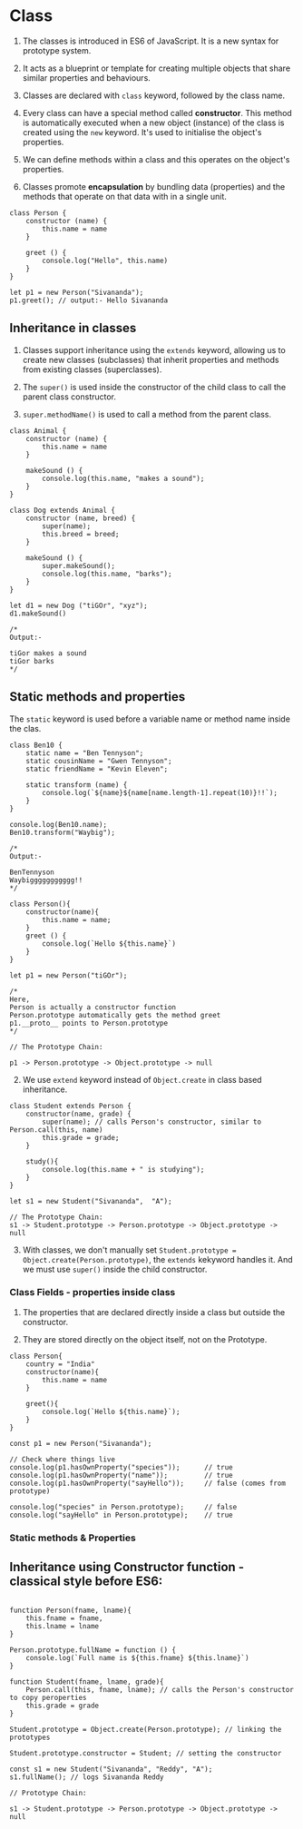 # Class

1. The classes is introduced in ES6 of JavaScript. It is a new syntax for prototype system.

2. It acts as a blueprint or template for creating multiple objects that share similar properties and behaviours.

3. Classes are declared with `class` keyword, followed by the class name.

4. Every class can have a special method called __constructor__. This method is automatically executed when a new object (instance) of the class is created using the `new` keyword. It's used to initialise the object's properties.

5. We can define methods within a class and this operates on the object's properties.

6. Classes promote __encapsulation__ by bundling data (properties) and the methods that operate on that data with in a single unit.

```JS
class Person {
    constructor (name) {
        this.name = name
    }

    greet () {
        console.log("Hello", this.name)
    }
}

let p1 = new Person("Sivananda");
p1.greet(); // output:- Hello Sivananda
```

## Inheritance in classes

1. Classes support inheritance using the `extends` keyword, allowing us to create new classes (subclasses) that inherit properties and methods from existing classes (superclasses). 

2. The `super()` is used inside the constructor of the child class to call the parent class constructor.

3. `super.methodName()` is used to call a method from the parent class.

```JS
class Animal {
    constructor (name) {
        this.name = name
    }

    makeSound () {
        console.log(this.name, "makes a sound");
    }
}

class Dog extends Animal {
    constructor (name, breed) {
        super(name);
        this.breed = breed;
    }

    makeSound () {
        super.makeSound();
        console.log(this.name, "barks");
    }
}

let d1 = new Dog ("tiGOr", "xyz");
d1.makeSound() 

/*
Output:-

tiGor makes a sound
tiGor barks
*/
```

## Static methods and properties

The `static` keyword is used before a variable name or method name inside the clas.

```JS
class Ben10 {
    static name = "Ben Tennyson";
    static cousinName = "Gwen Tennyson";
    static friendName = "Kevin Eleven";

    static transform (name) {
        console.log(`${name}${name[name.length-1].repeat(10)}!!`);
    }
}

console.log(Ben10.name);
Ben10.transform("Waybig");

/*
Output:-

BenTennyson
Waybiggggggggggg!!
*/
```














```JS
class Person(){
    constructor(name){
        this.name = name;
    }
    greet () {
        console.log(`Hello ${this.name}`)
    }
}

let p1 = new Person("tiGOr");

/*
Here,
Person is actually a constructor function
Person.prototype automatically gets the method greet
p1.__proto__ points to Person.prototype
*/

// The Prototype Chain:

p1 -> Person.prototype -> Object.prototype -> null
```

2. We use `extend` keyword instead of `Object.create` in class based inheritance.

```JS
class Student extends Person {
    constructor(name, grade) {
        super(name); // calls Person's constructor, similar to Person.call(this, name)
        this.grade = grade;
    }

    study(){
        console.log(this.name + " is studying");
    }
}

let s1 = new Student("Sivananda",  "A");

// The Prototype Chain:
s1 -> Student.prototype -> Person.prototype -> Object.prototype -> null
```

3. With classes, we don't manually set `Student.prototype = Object.create(Person.prototype)`, the `extends` kekyword handles it. And we must use `super()` inside the child constructor.

### Class Fields - properties inside class

1. The properties that are declared directly inside a class but outside the constructor.

2. They are stored directly on the object itself, not on the Prototype.

```JS
class Person{
    country = "India"
    constructor(name){
        this.name = name
    }

    greet(){
        console.log(`Hello ${this.name}`);
    }
}

const p1 = new Person("Sivananda");

// Check where things live
console.log(p1.hasOwnProperty("species"));      // true  
console.log(p1.hasOwnProperty("name"));         // true  
console.log(p1.hasOwnProperty("sayHello"));     // false (comes from prototype)

console.log("species" in Person.prototype);     // false
console.log("sayHello" in Person.prototype);    // true  
```

### Static methods & Properties



## Inheritance using **Constructor function** - classical style before ES6:

```JS

function Person(fname, lname){
    this.fname = fname,
    this.lname = lname
}

Person.prototype.fullName = function () {
    console.log(`Full name is ${this.fname} ${this.lname}`)
}

function Student(fname, lname, grade){
    Person.call(this, fname, lname); // calls the Person's constructor to copy peroperties
    this.grade = grade
}

Student.prototype = Object.create(Person.prototype); // linking the prototypes

Student.prototype.constructor = Student; // setting the constructor

const s1 = new Student("Sivananda", "Reddy", "A");
s1.fullName(); // logs Sivananda Reddy

// Prototype Chain:

s1 -> Student.prototype -> Person.prototype -> Object.prototype -> null
```
 